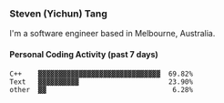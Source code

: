 ### Steven (Yichun) Tang

I'm a software engineer based in Melbourne, Australia.

#### Personal Coding Activity (past 7 days)
```
C++    ▓▓▓▓▓▓▓▓▓▓▓▓▓▓▓▓▓▓▓▓▓▓▓▓▓▓▓▓▓▓  69.82%
Text   ▓▓▓▓▓▓▓▓▓▓                      23.90%
other  ▓▓                               6.28%
```
